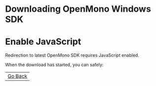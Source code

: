 # Downloading OpenMono Windows SDK

<noscript>
    <h1>Enable JavaScript</h1>
    <p>Redirection to latest OpenMono SDK requires JavaScript enabled.</p>
</noscript>

When the download has started, you can safely:

<table class="table wy-text-center" style="width: 100%;">
<tr>
<td><a href="javascript:history.go(-1);" class="btn btn-neutral"><span class="fa fa-arrow-left"></span> Go Back </a></td>
</tr>
</table>
<br />
<br />
<br />

<script>
var release='SDKv1_7'
var version = '1.7.0'
var url = 'https://github.com/getopenmono/openmono_package/releases/download/'+release+'/OpenMonoSetup-v'+version+'.exe'
window.location = url
</script>